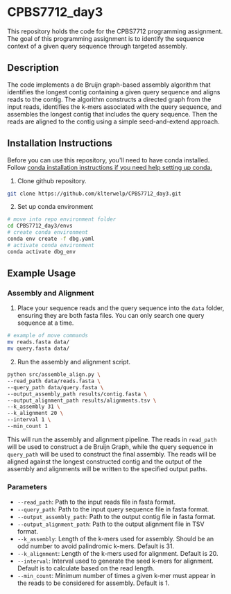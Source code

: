 # CPBS7712_day3

This repository holds the code for the CPBS7712 programming assignment. The goal of this programming assignment is to identify the sequence context of a given query sequence through targeted assembly.

## Description

The code implements a de Bruijn graph-based assembly algorithm that identifies the longest contig containing a given query sequence and aligns reads to the contig. The algorithm constructs a directed graph from the input reads, identifies the k-mers associated with the query sequence, and assembles the longest contig that includes the query sequence. Then the reads are aligned to the contig using a simple seed-and-extend approach.

## Installation Instructions

Before you can use this repository, you'll need to have conda installed. Follow [conda installation instructions if you need help setting up conda.](https://docs.conda.io/projects/conda/en/latest/user-guide/install/index.html)

1. Clone github repository.

  ```sh
  git clone https://github.com/klterwelp/CPBS7712_day3.git
  ```

2. Set up conda environment

```sh
# move into repo environment folder
cd CPBS7712_day3/envs
# create conda environment
conda env create -f dbg.yaml 
# activate conda environment
conda activate dbg_env
```

## Example Usage

### Assembly and Alignment

1. Place your sequence reads and the query sequence into the `data` folder, ensuring they are both fasta files. You can only search one query sequence at a time.

```sh
# example of move commands
mv reads.fasta data/
mv query.fasta data/
```

2. Run the assembly and alignment script.

```sh
python src/assemble_align.py \
--read_path data/reads.fasta \
--query_path data/query.fasta \
--output_assembly_path results/contig.fasta \
--output_alignment_path results/alignments.tsv \
--k_assembly 31 \
--k_alignment 20 \
--interval 1 \
--min_count 1
```

This will run the assembly and alignment pipeline. The reads in `read_path` will be used to construct a de Bruijn Graph, while the query sequence in `query_path` will be used to construct the final assembly. The reads will be aligned against the longest constructed contig and the output of the assembly and alignments will be written to the specified output paths.

### Parameters

- `--read_path`: Path to the input reads file in fasta format.
- `--query_path`: Path to the input query sequence file in fasta format.
- `--output_assembly_path`: Path to the output contig file in fasta format.
- `--output_alignment_path`: Path to the output alignment file in TSV format.
- `--k_assembly`: Length of the k-mers used for assembly. Should be an odd number to avoid palindromic k-mers. Default is 31.
- `--k_alignment`: Length of the k-mers used for alignment. Default is 20.
- `--interval`: Interval used to generate the seed k-mers for alignment. Default is to calculate based on the read length.
- `--min_count`: Minimum number of times a given k-mer must appear in the reads to be considered for assembly. Default is 1.
